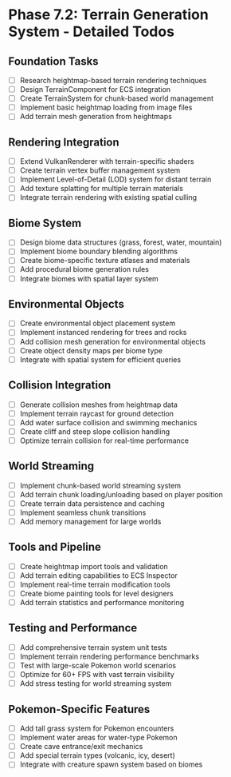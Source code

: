# Phase 7.2: Terrain Generation System - Detailed Todos

## Foundation Tasks
- [ ] Research heightmap-based terrain rendering techniques
- [ ] Design TerrainComponent for ECS integration
- [ ] Create TerrainSystem for chunk-based world management
- [ ] Implement basic heightmap loading from image files
- [ ] Add terrain mesh generation from heightmaps

## Rendering Integration
- [ ] Extend VulkanRenderer with terrain-specific shaders
- [ ] Create terrain vertex buffer management system
- [ ] Implement Level-of-Detail (LOD) system for distant terrain
- [ ] Add texture splatting for multiple terrain materials
- [ ] Integrate terrain rendering with existing spatial culling

## Biome System
- [ ] Design biome data structures (grass, forest, water, mountain)
- [ ] Implement biome boundary blending algorithms
- [ ] Create biome-specific texture atlases and materials
- [ ] Add procedural biome generation rules
- [ ] Integrate biomes with spatial layer system

## Environmental Objects
- [ ] Create environmental object placement system
- [ ] Implement instanced rendering for trees and rocks
- [ ] Add collision mesh generation for environmental objects
- [ ] Create object density maps per biome type
- [ ] Integrate with spatial system for efficient queries

## Collision Integration
- [ ] Generate collision meshes from heightmap data
- [ ] Implement terrain raycast for ground detection
- [ ] Add water surface collision and swimming mechanics
- [ ] Create cliff and steep slope collision handling
- [ ] Optimize terrain collision for real-time performance

## World Streaming
- [ ] Implement chunk-based world streaming system
- [ ] Add terrain chunk loading/unloading based on player position
- [ ] Create terrain data persistence and caching
- [ ] Implement seamless chunk transitions
- [ ] Add memory management for large worlds

## Tools and Pipeline
- [ ] Create heightmap import tools and validation
- [ ] Add terrain editing capabilities to ECS Inspector
- [ ] Implement real-time terrain modification tools
- [ ] Create biome painting tools for level designers
- [ ] Add terrain statistics and performance monitoring

## Testing and Performance
- [ ] Add comprehensive terrain system unit tests
- [ ] Implement terrain rendering performance benchmarks
- [ ] Test with large-scale Pokemon world scenarios
- [ ] Optimize for 60+ FPS with vast terrain visibility
- [ ] Add stress testing for world streaming system

## Pokemon-Specific Features
- [ ] Add tall grass system for Pokemon encounters
- [ ] Implement water areas for water-type Pokemon
- [ ] Create cave entrance/exit mechanics
- [ ] Add special terrain types (volcanic, icy, desert)
- [ ] Integrate with creature spawn system based on biomes